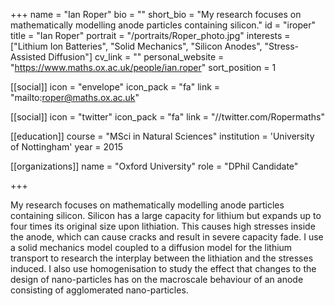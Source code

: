 +++
name = "Ian Roper"
bio = ""
short_bio = "My research focuses on mathematically modelling anode particles containing silicon."
id = "iroper"
title = "Ian Roper"
portrait = "/portraits/Roper_photo.jpg"
interests = ["Lithium Ion Batteries", "Solid Mechanics", "Silicon Anodes", "Stress-Assisted Diffusion"]
cv_link = ""
personal_website = "https://www.maths.ox.ac.uk/people/ian.roper"
sort_position = 1

[[social]]
    icon = "envelope"
    icon_pack = "fa"
    link = "mailto:roper@maths.ox.ac.uk"

[[social]]
    icon = "twitter"
    icon_pack = "fa"
    link = "//twitter.com/Ropermaths"

[[education]]
    course = "MSci in Natural Sciences"
    institution = 'University of Nottingham'
    year = 2015

[[organizations]]
    name = "Oxford University"
    role = "DPhil Candidate"

+++

My research focuses on mathematically modelling anode particles containing silicon. Silicon has a large capacity for lithium but expands up to four times its original size upon lithiation. This causes high stresses inside the anode, which can cause cracks and result in severe capacity fade. I use a solid mechanics model coupled to a diffusion model for the lithium transport to research the interplay between the lithiation and the stresses induced. I also use homogenisation to study the effect that changes to the design of nano-particles has on the macroscale behaviour of an anode consisting of agglomerated nano-particles.
